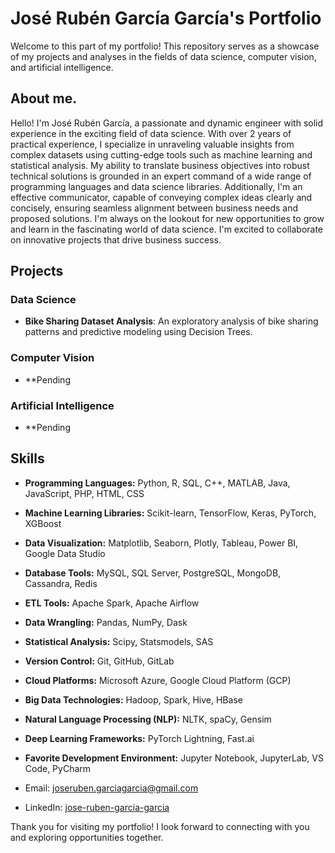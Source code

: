 # José Rubén García García's Portfolio

Welcome to this part of my portfolio! This repository serves as a showcase of my projects and analyses in the fields of data science, computer vision, and artificial intelligence.

## About me.
Hello! I'm José Rubén García, a passionate and dynamic engineer with solid experience in the exciting field of data science. With over 2 years of practical experience, I specialize in unraveling valuable insights from complex datasets using cutting-edge tools such as machine learning and statistical analysis. My ability to translate business objectives into robust technical solutions is grounded in an expert command of a wide range of programming languages and data science libraries. Additionally, I'm an effective communicator, capable of conveying complex ideas clearly and concisely, ensuring seamless alignment between business needs and proposed solutions. I'm always on the lookout for new opportunities to grow and learn in the fascinating world of data science. I'm excited to collaborate on innovative projects that drive business success.

## Projects

### Data Science
- **Bike Sharing Dataset Analysis**: An exploratory analysis of bike sharing patterns and predictive modeling using Decision Trees.

### Computer Vision
- **Pending

### Artificial Intelligence
- **Pending

## Skills  
- **Programming Languages:** Python, R, SQL, C++, MATLAB, Java, JavaScript, PHP, HTML, CSS
- **Machine Learning Libraries:** Scikit-learn, TensorFlow, Keras, PyTorch, XGBoost
- **Data Visualization:** Matplotlib, Seaborn, Plotly, Tableau, Power BI, Google Data Studio
- **Database Tools:** MySQL, SQL Server, PostgreSQL, MongoDB, Cassandra, Redis
- **ETL Tools:** Apache Spark, Apache Airflow
- **Data Wrangling:** Pandas, NumPy, Dask
- **Statistical Analysis:** Scipy, Statsmodels, SAS
- **Version Control:** Git, GitHub, GitLab
- **Cloud Platforms:** Microsoft Azure, Google Cloud Platform (GCP)
- **Big Data Technologies:** Hadoop, Spark, Hive, HBase
- **Natural Language Processing (NLP):** NLTK, spaCy, Gensim
- **Deep Learning Frameworks:** PyTorch Lightning, Fast.ai
- **Favorite Development Environment:** Jupyter Notebook, JupyterLab, VS Code, PyCharm


- Email: joseruben.garciagarcia@gmail.com
- LinkedIn: [jose-ruben-garcia-garcia](https://www.linkedin.com/in/jose-ruben-garcia-garcia)

Thank you for visiting my portfolio! I look forward to connecting with you and exploring opportunities together.

